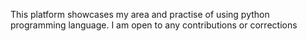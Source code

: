  This platform showcases my area and practise of using python programming language.
 I am open to any contributions or corrections
